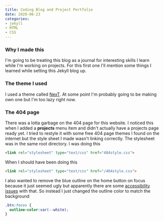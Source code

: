 ```yaml
---
title: Coding Blog and Project Portfolio
date: 2020-06-23
categories:
- jekyll
- HTML
- CSS
---
```

### Why I made this
I'm going to be treating this blog as a journal for interesting skills I learn while I'm working on projects.
For this first one I'll mention some things I learned while setting this Jekyll blog up.

<!-- more -->

### The theme I used
I used a theme called [NexT](https://github.com/Simpleyyt/jekyll-theme-next). At some point I'm probably going to be making own one but I'm too lazy right now.

### The 404 page
There was a lotta garbage on the 404 page for this website. I noticed this when I added a <b>projects</b> menu item and didn't actually have a projects page ready yet.
I tried to restyle it with some free 404 page themes I found on the internet but the style sheet I made wasn't linking correctly. The stylesheet was in the same root directory.
I was doing this
```html
<link rel="stylesheet" type="text/css" href="404style.css">
```
When I should have been doing this
```html
<link rel="stylesheet" type="text/css" href="/404style.css">
```
I also wanted to remove the blue outline on the home button on focus because it just seemed ugly but apparently there are some [accessibility issues](https://a11yproject.com/posts/never-remove-css-outlines/) with that.
So instead I just changed the outline color to match the background
```css
.btn:focus {
  outline-color:var(--white);
}
```